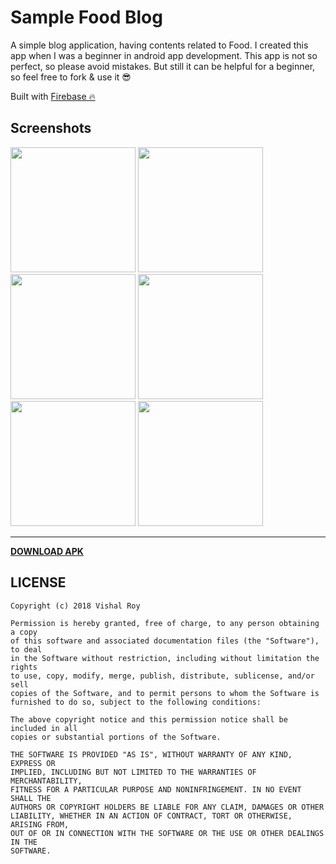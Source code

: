 # Sample Food Blog

A simple blog application, having contents related to Food. I created this app when I was a beginner in android app development. This app is not so perfect, so please avoid mistakes. But still it can be helpful for a beginner, so feel free to fork & use it 😎

Built with [Firebase 🔥](https://firebase.google.com)

## Screenshots

<img src="https://github.com/vishalroygeek/SampleFoodBlog/blob/master/ScreenShots/Screenshot%201.png" width="200">  <img src="https://github.com/vishalroygeek/SampleFoodBlog/blob/master/ScreenShots/Screenshot%202.png" width="200">
<img src="https://github.com/vishalroygeek/SampleFoodBlog/blob/master/ScreenShots/Screenshot%203.png" width="200">  <img src="https://github.com/vishalroygeek/SampleFoodBlog/blob/master/ScreenShots/Screenshot%204.png" width="200">
<img src="https://github.com/vishalroygeek/SampleFoodBlog/blob/master/ScreenShots/Screenshot%205.png" width="200">  <img src="https://github.com/vishalroygeek/SampleFoodBlog/blob/master/ScreenShots/Screenshot%206.png" width="200">

---

**[DOWNLOAD APK](https://drive.google.com/open?id=1Oigwnd-5JPkT2CbqRk7B303Ow8jERpPn)**

## LICENSE

```
Copyright (c) 2018 Vishal Roy

Permission is hereby granted, free of charge, to any person obtaining a copy
of this software and associated documentation files (the "Software"), to deal
in the Software without restriction, including without limitation the rights
to use, copy, modify, merge, publish, distribute, sublicense, and/or sell
copies of the Software, and to permit persons to whom the Software is
furnished to do so, subject to the following conditions:

The above copyright notice and this permission notice shall be included in all
copies or substantial portions of the Software.

THE SOFTWARE IS PROVIDED "AS IS", WITHOUT WARRANTY OF ANY KIND, EXPRESS OR
IMPLIED, INCLUDING BUT NOT LIMITED TO THE WARRANTIES OF MERCHANTABILITY,
FITNESS FOR A PARTICULAR PURPOSE AND NONINFRINGEMENT. IN NO EVENT SHALL THE
AUTHORS OR COPYRIGHT HOLDERS BE LIABLE FOR ANY CLAIM, DAMAGES OR OTHER
LIABILITY, WHETHER IN AN ACTION OF CONTRACT, TORT OR OTHERWISE, ARISING FROM,
OUT OF OR IN CONNECTION WITH THE SOFTWARE OR THE USE OR OTHER DEALINGS IN THE
SOFTWARE.
```
